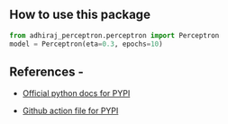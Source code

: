 ## How to use this package
```python
from adhiraj_perceptron.perceptron import Perceptron
model = Perceptron(eta=0.3, epochs=10)
```

## References - 

* [Official python docs for PYPI](https://packaging.python.org/tutorials/packaging-projects/)

* [Github action file for PYPI](https://github.com/adhiraj135/adhiraj_perceptron.git)